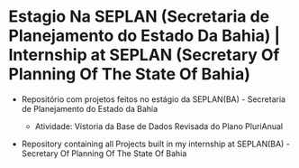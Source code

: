 # Estagio Na SEPLAN (Secretaria de Planejamento do Estado Da Bahia) | Internship at SEPLAN (Secretary Of Planning Of The State Of Bahia)

 - Repositório com projetos feitos no estágio da SEPLAN(BA) - Secretaria de Planejamento do Estado da Bahia 
   - Atividade: Vistoria da Base de Dados Revisada do Plano PluriAnual
 
 - Repository containing all Projects built in my internship at SEPLAN(BA) - Secretary Of Planning Of The State Of Bahia
